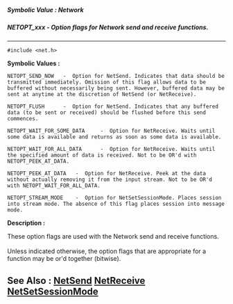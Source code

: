 ##### Symbolic Value : Network
##### NETOPT_xxx - Option flags for Network send and receive functions.
---
```
#include <net.h>
```

**Symbolic Values :**

	NETOPT_SEND_NOW	  -  Option for NetSend. Indicates that data should be transmitted immediately. Omission of this flag allows data to be buffered without necessarily being sent. However, buffered data may be sent at anytime at the discretion of NetSend (or NetReceive).

	NETOPT_FLUSH	  -  Option for NetSend. Indicates that any buffered data (to be sent or received) should be flushed before this send commences.

	NETOPT_WAIT_FOR_SOME_DATA	  -  Option for NetReceive. Waits until some data is available and returns as soon as some data is available.

	NETOPT_WAIT_FOR_ALL_DATA	  -  Option for NetReceive. Waits until the specified amount of data is received. Not to be OR'd with NETOPT_PEEK_AT_DATA.

	NETOPT_PEEK_AT_DATA	  -  Option for NetReceive. Peek at the data without actually removing it from the input stream. Not to be OR'd with NETOPT_WAIT_FOR_ALL_DATA.

	NETOPT_STREAM_MODE	  -  Option for NetSetSessionMode. Places session into stream mode. The absence of this flag places session into message mode.


**Description :**

These option flags are used with the Network send and receive functions.<br>
<br>
Unless indicated otherwise, the option flags that are appropriate for a function may be or'd together (bitwise).


**See Also :**
[NetSend](/domino-c-api-docs/reference/Func/NetSend)
[NetReceive](/domino-c-api-docs/reference/Func/NetReceive)
[NetSetSessionMode](/domino-c-api-docs/reference/Func/NetSetSessionMode)
---
